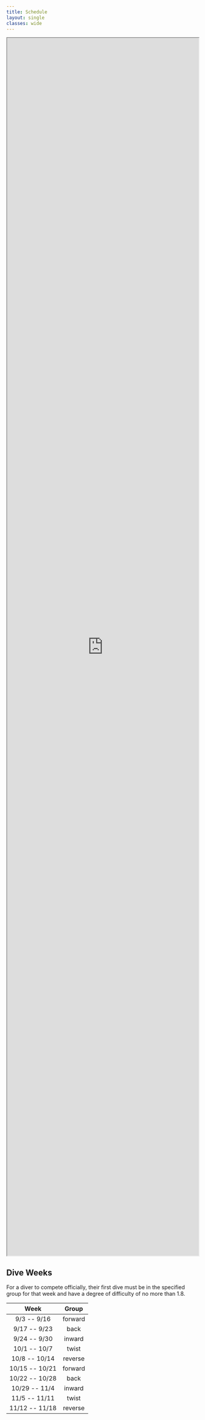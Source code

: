 ```yaml
---
title: Schedule
layout: single
classes: wide
---
```


<iframe src="https://docs.google.com/document/d/e/2PACX-1vT65v72fYPqqUn3zLMl0AyW6kP57POruGZQxo6wsD5lrfVV-AazHOa8AGl9-Edxr-NxhE2Z0_uixsFu/pub?embedded=true" style="width: 100%; height: 80vh"></iframe>

## Dive Weeks

For a diver to compete officially, their first dive must be in the specified group for that week and have a degree of difficulty of no more than 1.8.

|      Week      |  Group  |
|:--------------:|:-------:|
| 9/3   -- 9/16  | forward |
| 9/17  -- 9/23  |  back   |
| 9/24  -- 9/30  | inward  |
| 10/1  -- 10/7  |  twist  |
| 10/8  -- 10/14 | reverse |
| 10/15 -- 10/21 | forward |
| 10/22 -- 10/28 |  back   |
| 10/29 -- 11/4  | inward  |
| 11/5  -- 11/11 |  twist  |
| 11/12 -- 11/18 | reverse |
